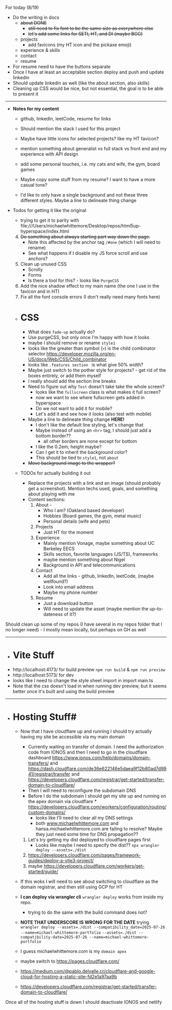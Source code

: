 For today (8/19)
* Do the writing in docs
    - ~~about DONE~~
        - ~~still need to fix font to be the same size as everywhere else~~
        - ~~let's add some links for SETI, HT, and DI (maybe BGG)~~
    - projects
        - add favicons  (my HT icon and the pickaxe emoji)
    - experience & skills
    - contact
    - resume
* For resume need to have the buttons separate
* Once I have at least an acceptable section deploy and push and update linkedin
* Should update linkedin as well (like the about section, also skills)
* Cleaning up CSS would be nice, but not essential, the goal is to be able to present it


-------------------------------------
* **Notes for my content** 
    * github, linkedIn, leetCode, resume for links
    * Should mention the stack I used for this project
    * Maybe have little icons for selected projects? like my HT favicon?
    * mention something about generalist vs full stack vs front end and my experience with API design
    * add some personal touches, i.e. my cats and wife, the gym, board games
    * Maybe copy some stuff from my resume? I want to have a more casual tone? 


    * I'd like to only have a single background and not these three different styles. Maybe a line to delineate thing change

* Todos for getting it like the original
    * trying to get it to parity with file:///Users/michaelwhittemore/Desktop/repos/html5up-hyperspace/index.html
    4. ~~Do something about always starting part way down the page.~~
        - Note this affected by the anchor tag `/#one` (which I will need to rename)
        - See what happens if I disable my JS force scroll and use anchors?
    6. Clean up unused CSS
        - Scrolly
        - Forms
        - Is there a tool for this? - looks like `PurgeCSS`
    7. Add the nice shadow effect to my main name (the one I use in the favicon and in HT)
    8. Fix all the font console errors (I don't really need many fonts here)

    * # CSS #
        * What does `fade-up` actually do?
        * Use purgeCSS, but only once I'm happy with how it looks
        * maybe I should remove or rename `style1`
        * looks like the greater than symbol (`>`) is the child combinator selector https://developer.mozilla.org/en-US/docs/Web/CSS/Child_combinator
        * looks like `.features section ` is what give 50% width?
        * Maybe just switch to the pother style for projects? - get rid of the boxes entirely, or add them myself
        * I really should add the section line breaks
        * Need to figure out why `Test` doesn't take take the whole screen? 
            - looks like the `fullscreen` class is what makes it full screen?
            - now we want to see where fullscreen gets added in hyperspace
            - Do we not want to add it for mobile?
            - Let's add it and see how it looks (also test with mobile)
        * Maybe a line to delineate thing change **HERE!** 
            - I don't like the default line styling, let's change that
            - Maybe instead of using an `<hr>` tag, I should just add a bottom border??
                - all other borders are none except for bottom
            - I like the 0.2em; height maybe?
            - Can I get it to inherit the background color?
            - This should be tied to `style1`, not `about`
        * ~~Move background image to the wrapper?~~

    * TODOs for actually building it out
        * Replace the projects with a link and an image (should probably get a screenshot). Mention techs used, goals, and something about playing with me
        * Content sections:
            1. About - 
                - Who I am? (Oakland based developer)
                - Hobbies (Board games, the gym, metal music)
                - Personal details (wife and pets)
            2. Projects
                - Just HT for the moment
            3. Experience
                - Mainly mention Vonage, maybe something about UC Berkeley EECS
                - Skills section, favorite languages (JS/TS), frameworks
                - maybe mention something about Nigel
                - Background in API and telecommunications
            4. Contact
                - Add all the links - github, linkedIn, leetCode, (maybe wellfound?)
                - Look into email address 
                - Maybe my phone number
            5. Resume
                - Just a download button 
                - Will need to update the asset (maybe mention the up-to-dateness of it?)

Should clean up some of my repos (I have several in my repos folder that I no longer need) - I mostly mean locally, but perhaps on GH as well

-------------------------------------------------------------------------

* # Vite Stuff #
* http://localhost:4173/ for build preview `npm run build` & `npm run preview`
* http://localhost:5173/ for dev
* looks like I need to change the style sheet import in import main.ts
* Note that the css doesn't load in when running dev preview, but it seems better once it's built and using the build preview

---------------------------------------------------------------------------------------------
* # Hosting Stuff#
    * Now that I have cloudflare up and running I should try actually having my site be accessible via my main domain
        * Currently waiting on transfer of domain. I need the authorization code from IONOS and then I need to go in the cloudflare dashboard https://www.ionos.com/help/domains/domain-transfers/ and https://dash.cloudflare.com/de36e622146e5daea9f12b80ad7d9941/registrar/transfer and https://developers.cloudflare.com/registrar/get-started/transfer-domain-to-cloudflare/
        * Then I will need to reconfigure the subdomain DNS
        * Before I do the subdomain I should get my site up and running on the apex domain via cloudflare * https://developers.cloudflare.com/workers/configuration/routing/custom-domains/
            - looks like I'll need to clear all my DNS settings
            - both www.michaelwhittemore.com and hansa.michaelwhittemore.com are failing to resolve? Maybe they just need some time for DNS propagation?? 


        1. Let's try getting my dist deployed to cloudflare pages first
            - Looks like maybe I need to specify the dist?? `npx wrangler deploy --assets=./dist`
        2. https://developers.cloudflare.com/pages/framework-guides/deploy-a-vite3-project/
        4. maybe https://developers.cloudflare.com/workers/get-started/guide/
    * If this woks I will need to see about switching to cloudflare as the domain registrar, and then still using GCP for HT
    * **I can deploy via wrangler cli** `wrangler deploy` works from inside my repo. 
        * trying to do the same with the build command does not?

    * **NOTE THAT UNDERSCORE IS WRONG FOR THE DATE** 
    trying `wrangler deploy --assets=./dist --compatibility_date=2025-07-26 --name=michael-whittemore-portfolio`
        `--assets=./dist --compatibility-date=2025-07-26 --name=michael-whittemore-portfolio`

    * I guess michaelwhittemore.com is my `domain apex`
    * maybe switch to https://pages.cloudflare.com/
    * https://medium.com/@pablo.delvalle.cr/cloudflare-and-google-cloud-for-hosting-a-static-site-fd2e1a97aa9b
    * https://developers.cloudflare.com/registrar/get-started/transfer-domain-to-cloudflare/

Once all of the hosting stuff is down I should deactivate IONOS and netlify